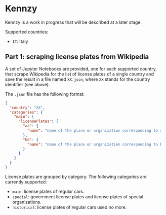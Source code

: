 # Kennzy

Kennzy is a work in progress that will be described at a later stage.

Supported countries:

- `IT`: Italy

## Part 1: scraping license plates from Wikipedia

A set of Jupyter Notebooks are provided, one for each supported country,
that scrape Wikipedia for the list of license plates of a single country
and save the result in a file named `XX.json`, where `XX` stands for
the country identifier (see above).

The `.json` file has the following format:

```json
{
  "country": "XX",
  "categories": {
    "main": {
      "licensePlates": {
        "aa": {
          "name": "name of the place or organization corresponding to aa"
        },
        "bb": {
          "name": "name of the place or organization corresponding to bb"
        }
      }
    }
  }
}
```

License plates are grouped by category. The following categories
are currently supported:

- `main`: license plates of regular cars.
- `special`: government license plates and license plates of special organizations.
- `historical`: license plates of regular cars used no more.
